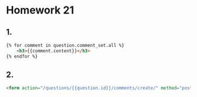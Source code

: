 # Homework 21

## 1.

```html
{% for comment in question.comment_set.all %}
	<h3>{{comment.content}}</h3>
{% endfor %}
```

## 2.

```html
<form action="/questions/{{question.id}}/comments/create/" method="post>
```

